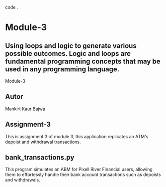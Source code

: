 code .

# Module-3

## Using loops and logic to generate various possible outcomes. Logic and loops are fundamental programming concepts that may be used in any programming language. 

Module-3

## Autor

Mankirt Kaur Bajwa

## Assignment-3

This is assignment 3 of module 3, this application replicates an ATM's depoist and withdrawal transactions. 


## bank_transactions.py
This program simulates an ABM for Pixell River Financial users, allowing them to effortessly handle their bank account transactions such as depoists and withdrawals.
